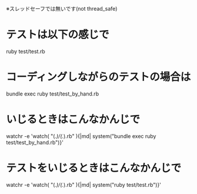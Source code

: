 
※スレッドセーフでは無いです(not thread_safe)

# テストは以下の感じで
ruby test/test.rb

# コーディングしながらのテストの場合は
bundle exec ruby test/test_by_hand.rb

# いじるときはこんなかんじで
watchr -e 'watch( "(.*)/(.*)\.rb" ){|md| system("bundle exec ruby test/test_by_hand.rb")}'
# テストをいじるときはこんなかんじで
watchr -e 'watch( "(.*)/(.*)\.rb" ){|md| system("ruby test/test.rb")}'

